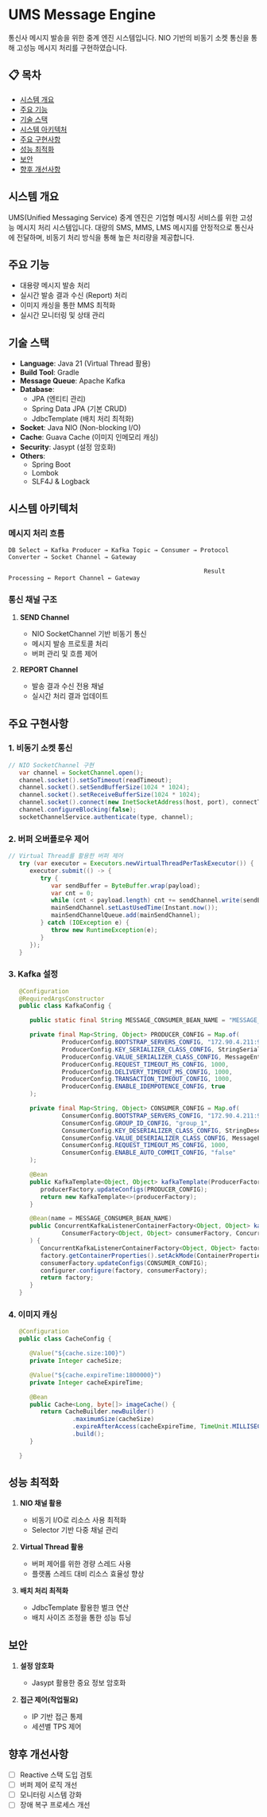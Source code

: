 # UMS Message Engine

통신사 메시지 발송을 위한 중계 엔진 시스템입니다. NIO 기반의 비동기 소켓 통신을 통해 고성능 메시지 처리를 구현하였습니다.

## 📋 목차
- [시스템 개요](#시스템-개요)
- [주요 기능](#주요-기능)
- [기술 스택](#기술-스택)
- [시스템 아키텍처](#시스템-아키텍처)
- [주요 구현사항](#주요-구현사항)
- [성능 최적화](#성능-최적화)
- [보안](#보안)
- [향후 개선사항](#향후-개선사항)

## 시스템 개요
UMS(Unified Messaging Service) 중계 엔진은 기업형 메시징 서비스를 위한 고성능 메시지 처리 시스템입니다. 
대량의 SMS, MMS, LMS 메시지를 안정적으로 통신사에 전달하며, 비동기 처리 방식을 통해 높은 처리량을 제공합니다.

## 주요 기능
- 대용량 메시지 발송 처리
- 실시간 발송 결과 수신 (Report) 처리
- 이미지 캐싱을 통한 MMS 최적화
- 실시간 모니터링 및 상태 관리

## 기술 스택
- **Language**: Java 21 (Virtual Thread 활용)
- **Build Tool**: Gradle
- **Message Queue**: Apache Kafka
- **Database**: 
  - JPA (엔티티 관리)
  - Spring Data JPA (기본 CRUD)
  - JdbcTemplate (배치 처리 최적화)
- **Socket**: Java NIO (Non-blocking I/O)
- **Cache**: Guava Cache (이미지 인메모리 캐싱)
- **Security**: Jasypt (설정 암호화)
- **Others**:
  - Spring Boot
  - Lombok
  - SLF4J & Logback

## 시스템 아키텍처
### 메시지 처리 흐름
```
DB Select → Kafka Producer → Kafka Topic → Consumer → Protocol Converter → Socket Channel → Gateway
                                                                              
                                                       Result Processing ← Report Channel ← Gateway
```

### 통신 채널 구조
1. **SEND Channel**
   - NIO SocketChannel 기반 비동기 통신
   - 메시지 발송 프로토콜 처리
   - 버퍼 관리 및 흐름 제어

2. **REPORT Channel**
   - 발송 결과 수신 전용 채널
   - 실시간 처리 결과 업데이트

## 주요 구현사항
### 1. 비동기 소켓 통신
```java
// NIO SocketChannel 구현
   var channel = SocketChannel.open();
   channel.socket().setSoTimeout(readTimeout);
   channel.socket().setSendBufferSize(1024 * 1024);
   channel.socket().setReceiveBufferSize(1024 * 1024);
   channel.socket().connect(new InetSocketAddress(host, port), connectTimeout);
   channel.configureBlocking(false);
   socketChannelService.authenticate(type, channel);
```

### 2. 버퍼 오버플로우 제어
```java
// Virtual Thread를 활용한 버퍼 제어
   try (var executor = Executors.newVirtualThreadPerTaskExecutor()) {
      executor.submit(() -> {
         try {
            var sendBuffer = ByteBuffer.wrap(payload);
            var cnt = 0;
            while (cnt < payload.length) cnt += sendChannel.write(sendBuffer);
            mainSendChannel.setLastUsedTime(Instant.now());
            mainSendChannelQueue.add(mainSendChannel);
         } catch (IOException e) {
            throw new RuntimeException(e);
         }
      });
   }
```

### 3. Kafka 설정
```java
   @Configuration
   @RequiredArgsConstructor
   public class KafkaConfig {

      public static final String MESSAGE_CONSUMER_BEAN_NAME = "MESSAGE_CONSUMER_BEAN_NAME";

      private final Map<String, Object> PRODUCER_CONFIG = Map.of(
               ProducerConfig.BOOTSTRAP_SERVERS_CONFIG, "172.90.4.211:9092",
               ProducerConfig.KEY_SERIALIZER_CLASS_CONFIG, StringSerializer.class,
               ProducerConfig.VALUE_SERIALIZER_CLASS_CONFIG, MessageEntitySerializer.class,
               ProducerConfig.REQUEST_TIMEOUT_MS_CONFIG, 1000,
               ProducerConfig.DELIVERY_TIMEOUT_MS_CONFIG, 1000,
               ProducerConfig.TRANSACTION_TIMEOUT_CONFIG, 1000,
               ProducerConfig.ENABLE_IDEMPOTENCE_CONFIG, true
      );

      private final Map<String, Object> CONSUMER_CONFIG = Map.of(
               ConsumerConfig.BOOTSTRAP_SERVERS_CONFIG, "172.90.4.211:9092",
               ConsumerConfig.GROUP_ID_CONFIG, "group_1",
               ConsumerConfig.KEY_DESERIALIZER_CLASS_CONFIG, StringDeserializer.class,
               ConsumerConfig.VALUE_DESERIALIZER_CLASS_CONFIG, MessageEntityDeserializer.class,
               ConsumerConfig.REQUEST_TIMEOUT_MS_CONFIG, 1000,
               ConsumerConfig.ENABLE_AUTO_COMMIT_CONFIG, "false"
      );

      @Bean
      public KafkaTemplate<Object, Object> kafkaTemplate(ProducerFactory<Object, Object> producerFactory) {
         producerFactory.updateConfigs(PRODUCER_CONFIG);
         return new KafkaTemplate<>(producerFactory);
      }

      @Bean(name = MESSAGE_CONSUMER_BEAN_NAME)
      public ConcurrentKafkaListenerContainerFactory<Object, Object> kafkaListenerContainerFactory(
               ConsumerFactory<Object, Object> consumerFactory, ConcurrentKafkaListenerContainerFactoryConfigurer configurer
      ) {
         ConcurrentKafkaListenerContainerFactory<Object, Object> factory = new ConcurrentKafkaListenerContainerFactory<>();
         factory.getContainerProperties().setAckMode(ContainerProperties.AckMode.MANUAL_IMMEDIATE); // 카프카 수동 커밋 비동기 모드로 전환
         consumerFactory.updateConfigs(CONSUMER_CONFIG);
         configurer.configure(factory, consumerFactory);
         return factory;
      }
   }
```

### 4. 이미지 캐싱
```java
   @Configuration
   public class CacheConfig {

      @Value("${cache.size:100}")
      private Integer cacheSize;

      @Value("${cache.expireTime:1800000}")
      private Integer cacheExpireTime;

      @Bean
      public Cache<Long, byte[]> imageCache() {
         return CacheBuilder.newBuilder()
                  .maximumSize(cacheSize)
                  .expireAfterAccess(cacheExpireTime, TimeUnit.MILLISECONDS)
                  .build();
      }

   }
```

## 성능 최적화
1. **NIO 채널 활용**
   - 비동기 I/O로 리소스 사용 최적화
   - Selector 기반 다중 채널 관리

2. **Virtual Thread 활용**
   - 버퍼 제어를 위한 경량 스레드 사용
   - 플랫폼 스레드 대비 리소스 효율성 향상

3. **배치 처리 최적화**
   - JdbcTemplate 활용한 벌크 연산
   - 배치 사이즈 조정을 통한 성능 튜닝

## 보안
1. **설정 암호화**
   - Jasypt 활용한 중요 정보 암호화

2. **접근 제어(작업필요)**
   - IP 기반 접근 통제
   - 세션별 TPS 제어

## 향후 개선사항
- [ ] Reactive 스택 도입 검토
- [ ] 버퍼 제어 로직 개선
- [ ] 모니터링 시스템 강화
- [ ] 장애 복구 프로세스 개선
